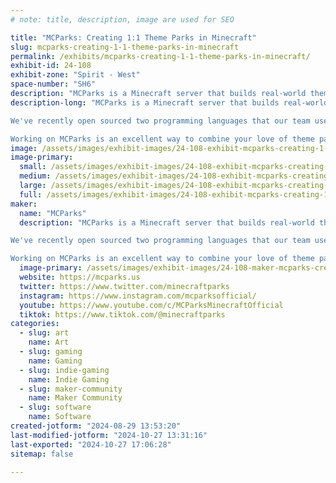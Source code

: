 ```yaml
---
# note: title, description, image are used for SEO

title: "MCParks: Creating 1:1 Theme Parks in Minecraft"
slug: mcparks-creating-1-1-theme-parks-in-minecraft
permalink: /exhibits/mcparks-creating-1-1-theme-parks-in-minecraft/
exhibit-id: 24-108
exhibit-zone: "Spirit - West"
space-number: "SH6"
description: "MCParks is a Minecraft server that builds real-world theme parks; with rides, shows, & attractions!"
description-long: "MCParks is a Minecraft server that builds real-world theme parks like Walt Disney World, Universal Orlando Resort, Disneyland, and more to a 1:1 scale, complete with working rides, shows, and attractions. With a volunteer team of over 100 artists, builders, programmers, 3D-modelers, chat moderators, and more, we're always looking for new artistic talent to help us out!

We've recently open sourced two programming languages that our team uses to make our experiences: ShowScript for scheduling commands to run fireworks shows and attractions ( https://github.com/mcparks/showscript ), and Achievables, that we use to power gameplay features like Daily Challenges and Achievements ( https://github.com/MCParks/Achievables ). 

Working on MCParks is an excellent way to combine your love of theme parks, video games, and learning STEM skills!"
image: /assets/images/exhibit-images/24-108-exhibit-mcparks-creating-1-1-theme-parks-in-minecraft-20231104-091101-large.jpg
image-primary: 
  small: /assets/images/exhibit-images/24-108-exhibit-mcparks-creating-1-1-theme-parks-in-minecraft-20231104-091101-small.jpg
  medium: /assets/images/exhibit-images/24-108-exhibit-mcparks-creating-1-1-theme-parks-in-minecraft-20231104-091101-medium.jpg
  large: /assets/images/exhibit-images/24-108-exhibit-mcparks-creating-1-1-theme-parks-in-minecraft-20231104-091101-large.jpg
  full: /assets/images/exhibit-images/24-108-exhibit-mcparks-creating-1-1-theme-parks-in-minecraft-20231104-091101-full.jpg
maker: 
  name: "MCParks"
  description: "MCParks is a Minecraft server that builds real-world theme parks like Walt Disney World, Universal Orlando Resort, Disneyland, and more to a 1:1 scale, complete with working rides, shows, and attractions. With a volunteer team of over 100 artists, builders, programmers, 3D-modelers, chat moderators, and more, we're always looking for new artistic talent to help us out!

We've recently open sourced two programming languages that our team uses to make our experiences: ShowScript for scheduling commands to run fireworks shows and attractions ( https://github.com/mcparks/showscript ), and Achievables, that we use to power gameplay features like Daily Challenges and Achievements ( https://github.com/MCParks/Achievables ). 

Working on MCParks is an excellent way to combine your love of theme parks, video games, and learning STEM skills!"
  image-primary: /assets/images/exhibit-images/24-108-maker-mcparks-creating-1-1-theme-parks-in-minecraft-channels4-banner-medium.jpg
  website: https://mcparks.us
  twitter: https://www.twitter.com/minecraftparks
  instagram: https://www.instagram.com/mcparksofficial/
  youtube: https://www.youtube.com/c/MCParksMinecraftOfficial
  tiktok: https://www.tiktok.com/@minecraftparks
categories: 
  - slug: art
    name: Art
  - slug: gaming
    name: Gaming
  - slug: indie-gaming
    name: Indie Gaming
  - slug: maker-community
    name: Maker Community
  - slug: software
    name: Software
created-jotform: "2024-08-29 13:53:20"
last-modified-jotform: "2024-10-27 13:31:16"
last-exported: "2024-10-27 17:06:28"
sitemap: false

---
```

